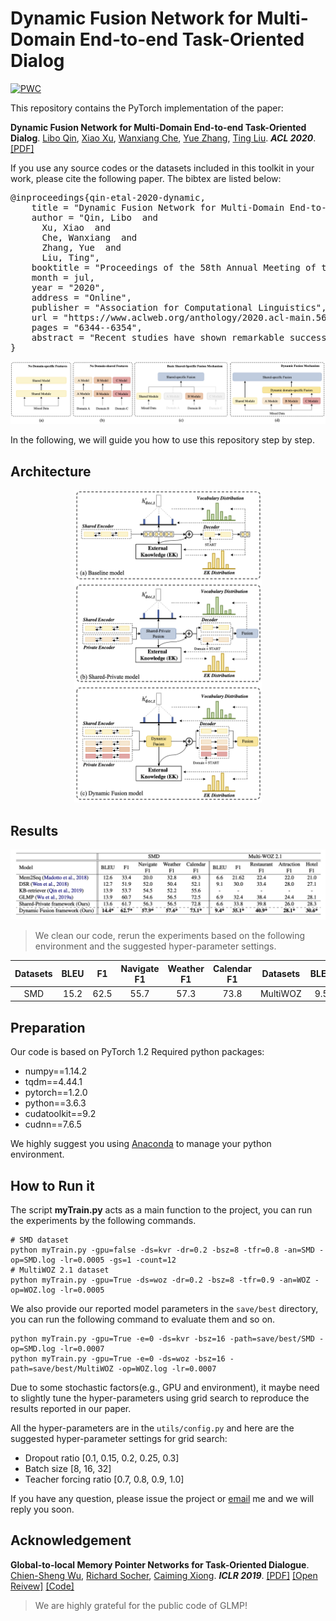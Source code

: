 # Dynamic Fusion Network for Multi-Domain End-to-end Task-Oriented Dialog

[![PWC](https://img.shields.io/endpoint.svg?url=https://paperswithcode.com/badge/dynamic-fusion-network-for-multi-domain-end/task-oriented-dialogue-systems-on-kvret)](https://paperswithcode.com/sota/task-oriented-dialogue-systems-on-kvret?p=dynamic-fusion-network-for-multi-domain-end)

This repository contains the PyTorch implementation of the paper: 

**Dynamic Fusion Network for Multi-Domain End-to-end Task-Oriented Dialog**. [Libo Qin](http://ir.hit.edu.cn/~lbqin/), [Xiao Xu](http://ir.hit.edu.cn/~xxu/), [Wanxiang Che](http://ir.hit.edu.cn/~car/), [Yue Zhang](https://frcchang.github.io/), [Ting Liu](http://ir.hit.edu.cn/~liuting/). ***ACL 2020***. [[PDF]](https://www.aclweb.org/anthology/2020.acl-main.565/)

If you use any source codes or the datasets included in this toolkit in your work, please cite the following paper. The bibtex are listed below:

<pre>
@inproceedings{qin-etal-2020-dynamic,
    title = "Dynamic Fusion Network for Multi-Domain End-to-end Task-Oriented Dialog",
    author = "Qin, Libo  and
      Xu, Xiao  and
      Che, Wanxiang  and
      Zhang, Yue  and
      Liu, Ting",
    booktitle = "Proceedings of the 58th Annual Meeting of the Association for Computational Linguistics",
    month = jul,
    year = "2020",
    address = "Online",
    publisher = "Association for Computational Linguistics",
    url = "https://www.aclweb.org/anthology/2020.acl-main.565",
    pages = "6344--6354",
    abstract = "Recent studies have shown remarkable success in end-to-end task-oriented dialog system. However, most neural models rely on large training data, which are only available for a certain number of task domains, such as navigation and scheduling. This makes it difficult to scalable for a new domain with limited labeled data. However, there has been relatively little research on how to effectively use data from all domains to improve the performance of each domain and also unseen domains. To this end, we investigate methods that can make explicit use of domain knowledge and introduce a shared-private network to learn shared and specific knowledge. In addition, we propose a novel Dynamic Fusion Network (DF-Net) which automatically exploit the relevance between the target domain and each domain. Results show that our models outperforms existing methods on multi-domain dialogue, giving the state-of-the-art in the literature. Besides, with little training data, we show its transferability by outperforming prior best model by 13.9{\%} on average.",
}
</pre>
![contrast](img/contrast.png)

In the following, we will guide you how to use this repository step by step.

## Architecture

<div align=center><img src="img/framework.png"  alt="framework" width="300" height="500"  /></div>

## Results

![result](img/result.png)

> We clean our code, rerun the experiments based on the following environment and the suggested hyper-parameter settings.

|Datasets|BLEU|F1|Navigate F1|Weather F1|Calendar F1|Datasets|BLEU|F1|Restaurant F1|Attraction F1|Hotel F1|
|:----:|:----:|:----:|:----:|:----:|:----:|:----:|:----:|:----:|:----:|:----:|:----:|
|SMD|15.2|62.5|55.7|57.3|73.8|MultiWOZ|9.5|34.8|37.5|31.2|32.8|

## Preparation

Our code is based on PyTorch 1.2 Required python packages:

-   numpy==1.14.2
-   tqdm==4.44.1
-   pytorch==1.2.0
-   python==3.6.3
-   cudatoolkit==9.2
-   cudnn==7.6.5

We highly suggest you using [Anaconda](https://www.anaconda.com/) to manage your python environment.

## How to Run it

The script **myTrain.py** acts as a main function to the project, you can run the experiments by the following commands.

```Shell
# SMD dataset
python myTrain.py -gpu=false -ds=kvr -dr=0.2 -bsz=8 -tfr=0.8 -an=SMD -op=SMD.log -lr=0.0005 -gs=1 -count=12
# MultiWOZ 2.1 dataset
python myTrain.py -gpu=True -ds=woz -dr=0.2 -bsz=8 -tfr=0.9 -an=WOZ -op=WOZ.log -lr=0.0005
```

We also provide our reported model parameters in the `save/best` directory, you can run the following command to evaluate them and so on.

```SHELL
python myTrain.py -gpu=True -e=0 -ds=kvr -bsz=16 -path=save/best/SMD -op=SMD.log -lr=0.0007
python myTrain.py -gpu=True -e=0 -ds=woz -bsz=16 -path=save/best/MultiWOZ -op=WOZ.log -lr=0.0007
```

Due to some stochastic factors(e.g., GPU and environment), it maybe need to slightly tune the hyper-parameters using grid search to reproduce the results reported in our paper. 

All the hyper-parameters are in the `utils/config.py` and here are the suggested hyper-parameter settings for grid search:

-   Dropout ratio [0.1, 0.15, 0.2, 0.25, 0.3]
-   Batch size [8, 16, 32]
-   Teacher forcing ratio [0.7, 0.8, 0.9, 1.0]

If you have any question, please issue the project or [email](mailto:xxu@ir.hit.edu.cn) me and we will reply you soon.

## Acknowledgement

**Global-to-local Memory Pointer Networks for Task-Oriented Dialogue**. [Chien-Sheng Wu](https://jasonwu0731.github.io/), [Richard Socher](https://www.socher.org/), [Caiming Xiong](http://www.stat.ucla.edu/~caiming/). ***ICLR 2019***. [[PDF]](https://arxiv.org/abs/1901.04713) [[Open Reivew]](https://openreview.net/forum?id=ryxnHhRqFm) [[Code]](https://github.com/jasonwu0731/GLMP)

>   We are highly grateful for the public code of GLMP!